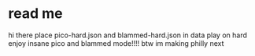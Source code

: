 # read me
hi there
place pico-hard.json and blammed-hard.json in data
play on hard
enjoy insane pico and blammed mode!!!!
btw im making philly next
